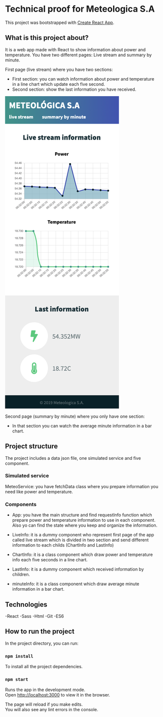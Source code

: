 # Technical proof for Meteologica S.A

This project was bootstrapped with [Create React App](https://github.com/facebook/create-react-app).

## What is this project about?

It is a web app made with React to show information about power and temperature.
You have two different pages: Live stream and summary by minute.

First page (live stream) where you have two sections:
- First section:  you can watch information about power and temperature in a line chart which update each five second.
- Second section: show the last information you have received.

![Alt text](./assets/live-stream-mobile.png?raw=true "Live stream mobile")

Second page (summary by minute) where you only have one section:
- In that section you can watch the average minute information in a bar chart.


## Project structure

The project includes a data json file, one simulated service and five component.

### Simulated service

MeteoService: you have fetchData class where you prepare information you need like power and temperature. 

### Components

- App: you have the main structure and find requestInfo function which prepare power and temperature information to use in each component. Also yo can find the state where you keep and organize the information.

- LiveInfo: it is a dummy component who represent first page of the app called live stream which is divided in two section and send different information to each childs (ChartInfo and LastInfo)
- ChartInfo: it is a class component which draw power and temperature info each five seconds in a line chart.
- LastInfo: it is a dummy component which received information by children.
- minuteInfo: it is a class component which draw average minute information in a bar chart.


## Technologies

-React
-Sass
-Html
-Git
-ES6

## How to run the project

In the project directory, you can run:

### `npm install`

To install all the project dependencies.

### `npm start`

Runs the app in the development mode.<br>
Open [http://localhost:3000](http://localhost:3000) to view it in the browser.

The page will reload if you make edits.<br>
You will also see any lint errors in the console.

